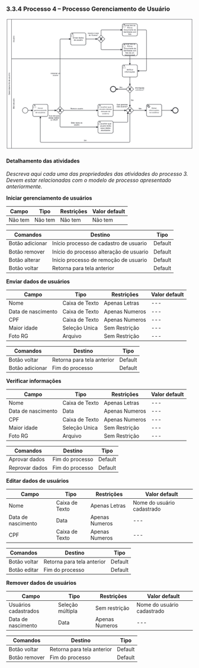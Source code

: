### 3.3.4 Processo 4 – Processo Gerenciamento de Usuário

![Processo Gerenciamento de Usuário](images/processoGU2.png "Modelo BPMN do Processo 4.")


#### Detalhamento das atividades

_Descreva aqui cada uma das propriedades das atividades do processo 3. 
Devem estar relacionadas com o modelo de processo apresentado anteriormente._


**Iniciar gerenciamento de usuários**

| **Campo**       | **Tipo**         | **Restrições** | **Valor default** |
| ---             | ---              | ---            | ---               |
| Não tem         | Não tem          | Não tem        | Não tem           |


| **Comandos**         |  **Destino**                   | **Tipo** |
| ---                  | ---                            | ---               |
| Botão adicionar      | Início processo de cadastro de usuario   | Default           |
| Botão remover        | Início do processo alteração de usuario  | Default           |
| Botão alterar        | Inicio processo de remoção de usuario    | Default           |
| Botão voltar         | Retorna para tela anterior               | Default           |


**Enviar dados de usuários**

| **Campo**       | **Tipo**         | **Restrições** | **Valor default** |
| ---             | ---              | ---            | ---               |
| Nome            | Caixa de Texto   | Apenas Letras  | ---               |
| Data de nascimento| Caixa de Texto | Apenas Numeros | ---               |
| CPF             |   Caixa de Texto | Apenas Numeros | ---               |
| Maior idade     | Seleção Unica    | Sem Restrição  | ---               |
| Foto RG         | Arquivo          | Sem Restrição  | ---               |


| **Comandos**         |  **Destino**                   | **Tipo**          |
| ---                  | ---                            | ---               |
| Botão voltar         | Retorna para tela anterior     | Default           |
| Botão adicionar      | Fim do processo                | Default           |

**Verificar informações**

| **Campo**       | **Tipo**         | **Restrições** | **Valor default** |
| ---             | ---              | ---            | ---               |
| Nome            | Caixa de Texto   | Apenas Letras  | ---               |
| Data de nascimento| Data           | Apenas Numeros | ---               |
| CPF             |   Caixa de Texto | Apenas Numeros | ---               |
| Maior idade     | Seleção Unica    | Sem Restrição  | ---               |
| Foto RG         | Arquivo          | Sem Restrição  | ---               |


| **Comandos**         |  **Destino**                   | **Tipo**          |
| ---                  | ---                            | ---               |
| Aprovar dados         | Fim do processo               | Default           |
| Reprovar dados        | Fim do processo               | Default           |

**Editar dados de usuários**

| **Campo**       | **Tipo**         | **Restrições** | **Valor default** |
| ---             | ---              | ---            | ---               |
| Nome            | Caixa de Texto   | Apenas Letras  | Nome do usuário cadastrado|
| Data de nascimento| Data           | Apenas Numeros | ---               |
| CPF             |   Caixa de Texto | Apenas Numeros | ---               |



| **Comandos**         |  **Destino**                   | **Tipo**          |
| ---                  | ---                            | ---               |
| Botão voltar         | Retorna para tela anterior     | Default           |
| Botão editar         | Fim do processo                | Default           |

**Remover dados de usuários**

| **Campo**       | **Tipo**         | **Restrições** | **Valor default** |
| ---             | ---              | ---            | ---               |
| Usuários cadastrados| Seleção múltipla| Sem restrição | Nome do usuário cadastrado |
| Data de nascimento  | Data            | Apenas Numeros| ---                        |



| **Comandos**         |  **Destino**                   | **Tipo**          |
| ---                  | ---                            | ---               |
| Botão voltar         | Retorna para tela anterior     | Default           |
| Botão remover        | Fim do processo                | Default           |
